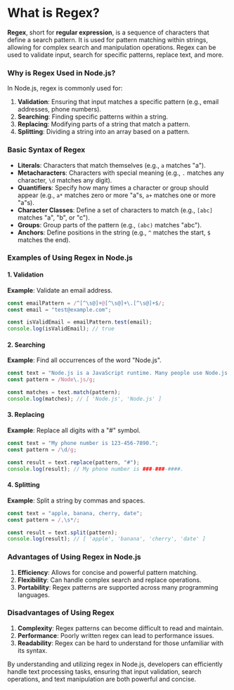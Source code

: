 # What is Regex?

**Regex**, short for **regular expression**, is a sequence of characters that define a search pattern. It is used for pattern matching within strings, allowing for complex search and manipulation operations. Regex can be used to validate input, search for specific patterns, replace text, and more.

### Why is Regex Used in Node.js?

In Node.js, regex is commonly used for:

1. **Validation**: Ensuring that input matches a specific pattern (e.g., email addresses, phone numbers).
2. **Searching**: Finding specific patterns within a string.
3. **Replacing**: Modifying parts of a string that match a pattern.
4. **Splitting**: Dividing a string into an array based on a pattern.

### Basic Syntax of Regex

- **Literals**: Characters that match themselves (e.g., `a` matches "a").
- **Metacharacters**: Characters with special meaning (e.g., `.` matches any character, `\d` matches any digit).
- **Quantifiers**: Specify how many times a character or group should appear (e.g., `a*` matches zero or more "a"s, `a+` matches one or more "a"s).
- **Character Classes**: Define a set of characters to match (e.g., `[abc]` matches "a", "b", or "c").
- **Groups**: Group parts of the pattern (e.g., `(abc)` matches "abc").
- **Anchors**: Define positions in the string (e.g., `^` matches the start, `$` matches the end).

### Examples of Using Regex in Node.js

#### 1. Validation

**Example**: Validate an email address.

```javascript
const emailPattern = /^[^\s@]+@[^\s@]+\.[^\s@]+$/;
const email = "test@example.com";

const isValidEmail = emailPattern.test(email);
console.log(isValidEmail); // true
```

#### 2. Searching

**Example**: Find all occurrences of the word "Node.js".

```javascript
const text = "Node.js is a JavaScript runtime. Many people use Node.js.";
const pattern = /Node\.js/g;

const matches = text.match(pattern);
console.log(matches); // [ 'Node.js', 'Node.js' ]
```

#### 3. Replacing

**Example**: Replace all digits with a "#" symbol.

```javascript
const text = "My phone number is 123-456-7890.";
const pattern = /\d/g;

const result = text.replace(pattern, "#");
console.log(result); // My phone number is ###-###-####.
```

#### 4. Splitting

**Example**: Split a string by commas and spaces.

```javascript
const text = "apple, banana, cherry, date";
const pattern = /,\s*/;

const result = text.split(pattern);
console.log(result); // [ 'apple', 'banana', 'cherry', 'date' ]
```

### Advantages of Using Regex in Node.js

1. **Efficiency**: Allows for concise and powerful pattern matching.
2. **Flexibility**: Can handle complex search and replace operations.
3. **Portability**: Regex patterns are supported across many programming languages.

### Disadvantages of Using Regex

1. **Complexity**: Regex patterns can become difficult to read and maintain.
2. **Performance**: Poorly written regex can lead to performance issues.
3. **Readability**: Regex can be hard to understand for those unfamiliar with its syntax.

By understanding and utilizing regex in Node.js, developers can efficiently handle text processing tasks, ensuring that input validation, search operations, and text manipulation are both powerful and concise.

